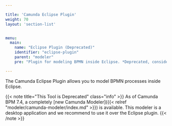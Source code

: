 ```yaml
---

title: 'Camunda Eclipse Plugin'
weight: 70
layout: 'section-list'


menu:
  main:
    name: "Eclipse Plugin (Deprecated)"
    identifier: "eclipse-plugin"
    parent: "modeler"
    pre: "Plugin for modeling BPMN inside Eclipse. *Deprecated, consider using the Camunda Modeler instead.*"

---
```


The Camunda Eclipse Plugin allows you to model BPMN processes inside Eclipse. 

{{< note title="This Tool is Deprecated" class="info" >}}
  As of Camunda BPM 7.4, a completely [new Camunda Modeler]({{< relref "modeler/camunda-modeler/index.md" >}}) is available. This modeler is a desktop application and we recommend to use it over the Eclipse plugin.
{{< /note >}}


